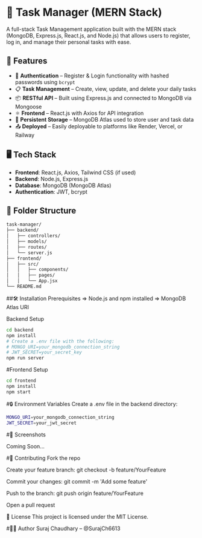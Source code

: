 # 📝 Task Manager (MERN Stack)

A full-stack Task Management application built with the MERN stack (MongoDB, Express.js, React.js, and Node.js) that allows users to register, log in, and manage their personal tasks with ease.

## 🚀 Features

- 🔐 **Authentication** – Register & Login functionality with hashed passwords using `bcrypt`
- 📋 **Task Management** – Create, view, update, and delete your daily tasks
- 📦 **RESTful API** – Built using Express.js and connected to MongoDB via Mongoose
- ⚛️ **Frontend** – React.js with Axios for API integration
- 💾 **Persistent Storage** – MongoDB Atlas used to store user and task data
- 📤 **Deployed** – Easily deployable to platforms like Render, Vercel, or Railway

## 🖥️ Tech Stack

- **Frontend**: React.js, Axios, Tailwind CSS (if used)
- **Backend**: Node.js, Express.js
- **Database**: MongoDB (MongoDB Atlas)
- **Authentication**: JWT, bcrypt

## 📂 Folder Structure

```bash
task-manager/
├── backend/
│   ├── controllers/
│   ├── models/
│   ├── routes/
│   └── server.js
├── frontend/
│   ├── src/
│   │   ├── components/
│   │   ├── pages/
│   │   └── App.jsx
└── README.md
```
##🛠️ Installation
 Prerequisites
   => Node.js and npm installed
   => MongoDB Atlas URI

Backend Setup
```bash
cd backend
npm install
# Create a .env file with the following:
# MONGO_URI=your_mongodb_connection_string
# JWT_SECRET=your_secret_key
npm run server
```

#Frontend Setup
```bash
cd frontend
npm install
npm start
```
#🔒 Environment Variables
Create a .env file in the backend directory:
```bash
MONGO_URI=your_mongodb_connection_string
JWT_SECRET=your_jwt_secret
```
#📸 Screenshots
<!-- Add screenshots here -->
Coming Soon...

#🤝 Contributing
Fork the repo

Create your feature branch: git checkout -b feature/YourFeature

Commit your changes: git commit -m 'Add some feature'

Push to the branch: git push origin feature/YourFeature

Open a pull request

📄 License
This project is licensed under the MIT License.

#🙋‍♂️ Author
Suraj Chaudhary – @SurajCh6613
